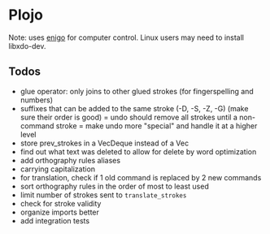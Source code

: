 # Plojo

Note: uses [enigo](https://crates.io/crates/enigo) for computer control. Linux
users may need to install libxdo-dev.

## Todos

- glue operator: only joins to other glued strokes (for fingerspelling and numbers)
- suffixes that can be added to the same stroke (-D, -S, -Z, -G) (make sure their order is good)
= undo should remove all strokes until a non-command stroke
= make undo more "special" and handle it at a higher level
- store prev_strokes in a VecDeque instead of a Vec
- find out what text was deleted to allow for delete by word optimization
- add orthography rules aliases
- carrying capitalization
- for translation, check if 1 old command is replaced by 2 new commands
- sort orthography rules in the order of most to least used
- limit number of strokes sent to `translate_strokes`
- check for stroke validity
- organize imports better
- add integration tests